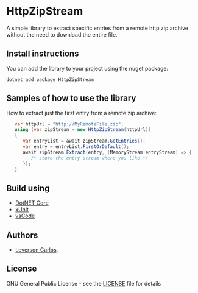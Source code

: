 # HttpZipStream 
A simple library to extract specific entries from a remote http zip archive without the need to download the entire file. 

## Install instructions
You can add the library to your project using the nuget package: 
```
dotnet add package HttpZipStream
```

## Samples of how to use the library
How to extract just the first entry from a remote zip archive: 
```csharp 
   var httpUrl = "http://MyRemoteFile.zip"; 
   using (var zipStream = new HttpZipStream(httpUrl)) 
   { 
      var entryList = await zipStream.GetEntries(); 
      var entry = entryList.FirstOrDefault(); 
      await zipStream.Extract(entry, (MemoryStream entryStream) => { 
         /* store the entry stream where you like */
      }); 
   }
``` 

## Build using
* [DotNET Core](https://dotnet.github.io)
* [xUnit](https://xunit.github.io)
* [vsCode](https://github.com/Microsoft/vscode) 

## Authors
* [Leverson Carlos](https://github.com/LeversonCarlos). 

## License
GNU General Public License - see the [LICENSE](LICENSE) file for details
